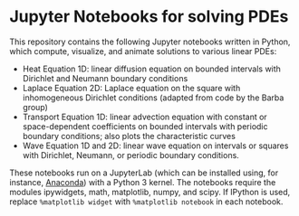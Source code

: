 # Jupyter Notebooks for solving PDEs
This repository contains the following Jupyter notebooks written in Python, which compute, visualize, and animate solutions to various linear PDEs:

* Heat Equation 1D: linear diffusion equation on bounded intervals with Dirichlet and Neumann boundary conditions
* Laplace Equation 2D: Laplace equation on the square with inhomogeneous Dirichlet conditions (adapted from code by the Barba group)
* Transport Equation 1D: linear advection equation with constant or space-dependent coefficients on bounded intervals with periodic boundary conditions; also plots the characteristic curves
* Wave Equation 1D and 2D: linear wave equation on intervals or squares with Dirichlet, Neumann,  or periodic boundary conditions.

These notebooks run on a JupyterLab (which can be installed using, for instance, [Anaconda](https://www.anaconda.com)) with a Python 3 kernel. The notebooks require the modules ipywidgets, math, matplotlib, numpy, and scipy. If IPython is used, replace `%matplotlib widget` with `%matplotlib notebook` in each notebook.
